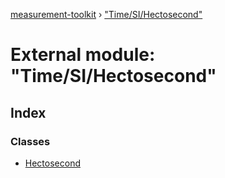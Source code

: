 [measurement-toolkit](../README.md) › ["Time/SI/Hectosecond"](_time_si_hectosecond_.md)

# External module: "Time/SI/Hectosecond"

## Index

### Classes

* [Hectosecond](../classes/_time_si_hectosecond_.hectosecond.md)
